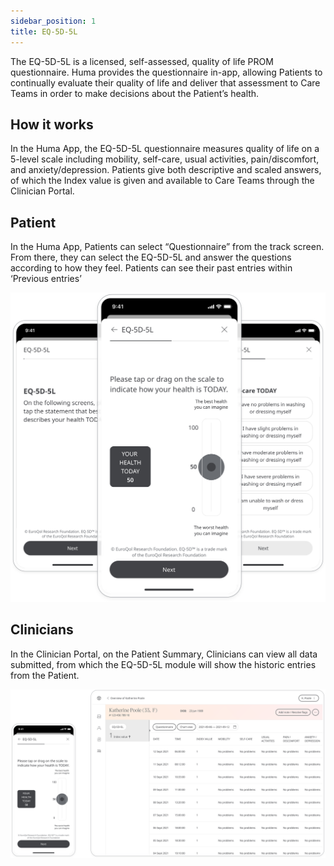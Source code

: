 ```yaml
---
sidebar_position: 1
title: EQ-5D-5L
---
```


The EQ-5D-5L is a licensed, self-assessed, quality of life PROM questionnaire. Huma provides the questionnaire in-app, allowing Patients to continually evaluate their quality of life and deliver that assessment to Care Teams in order to make decisions about the Patient’s health.

## How it works

In the Huma App, the EQ-5D-5L questionnaire measures quality of life on a 5-level scale including mobility, self-care, usual activities, pain/discomfort, and anxiety/depression. Patients give both descriptive and scaled answers, of which the Index value is given and available to Care Teams through the Clinician Portal.

## Patient

In the Huma App, Patients can select “Questionnaire” from the track screen. From there, they can select the EQ-5D-5L and answer the questions according to how they feel. Patients can see their past entries within ‘Previous entries’

![Adding the EQ-5D-5L](./assets/eq-5d-5l.svg)

## Clinicians
In the Clinician Portal, on the Patient Summary, Clinicians can view all data submitted, from which the EQ-5D-5L module will show the historic entries from the Patient.

![EQ-5D-5L in the Clinician Portal](./assets/cp-eq-5d-5l.svg)